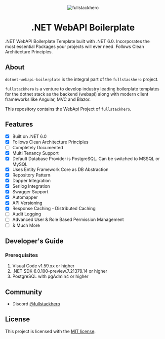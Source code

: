 <p align="center">
    <img src="https://codewithmukesh.com/wp-content/uploads/2021/08/fullstackhero-banner.jpg" alt="fullstackhero">
<h1 align="center">.NET WebAPI Boilerplate</h1>
</p>

.NET WebAPI Boilerplate Template built with .NET 6.0. Incorporates the most essential Packages your projects will ever need. Follows Clean Architecture Principles.

## About
 
`dotnet-webapi-boilerplate` is the integral part of the `fullstackhero` project.

`fullstackhero` is a venture to develop industry leading boilerplate templates for the dotnet stack as the backend (webapi) along with modern client frameworks like Angular, MVC and Blazor.

This repository contains the WebApi Project of `fullstackhero`.

## Features

- [x] Built on .NET 6.0
- [x] Follows Clean Architecture Principles
- [ ] Completely Documented
- [x] Multi Tenancy Support
- [x] Default Database Provider is PostgreSQL. Can be switched to MSSQL or MySQL
- [x] Uses Entity Framework Core as DB Abstraction
- [x] Repository Pattern
- [x] Dapper Integration
- [x] Serilog Integration
- [x] Swagger Support
- [x] Automapper
- [x] API Versioning
- [x] Response Caching - Distributed Caching
- [ ] Audit Logging
- [ ] Advanced User & Role Based Permission Management 
- [ ] & Much More

## Developer's Guide

### Prerequisites
1. Visual Code v1.59.xx or higher
2. .NET SDK 6.0.100-preview.7.21379.14 or higher
3. PostgreSQL with pgAdmin4 or higher

## Community

- Discord [@fullstackhero](https://discord.gg/gdgHRt4mMw)

## License

This project is licensed with the [MIT license](LICENSE).
